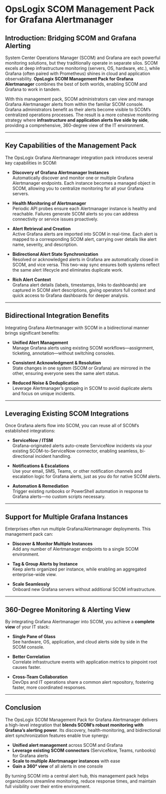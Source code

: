 # OpsLogix SCOM Management Pack for Grafana Alertmanager

## Introduction: Bridging SCOM and Grafana Alerting

System Center Operations Manager (SCOM) and Grafana are each powerful monitoring solutions, but they traditionally operate in separate silos. SCOM excels at deep infrastructure monitoring (servers, OS, hardware, etc.), while Grafana (often paired with Prometheus) shines in cloud and application observability. **OpsLogix SCOM Management Pack for Grafana Alertmanager** combines the best of both worlds, enabling SCOM and Grafana to work in tandem.

With this management pack, SCOM administrators can view and manage Grafana Alertmanager alerts from within the familiar SCOM console. Grafana administrators benefit as their alerts become visible to SCOM’s centralized operations processes. The result is a more cohesive monitoring strategy where **infrastructure and application alerts live side by side**, providing a comprehensive, 360-degree view of the IT environment.

---

## Key Capabilities of the Management Pack

The OpsLogix Grafana Alertmanager integration pack introduces several key capabilities in SCOM:

- **Discovery of Grafana Alertmanager Instances**  
  Automatically discover and monitor one or multiple Grafana Alertmanager endpoints. Each instance becomes a managed object in SCOM, allowing you to centralize monitoring for all your Grafana servers.

- **Health Monitoring of Alertmanager**  
  Periodic API probes ensure each Alertmanager instance is healthy and reachable. Failures generate SCOM alerts so you can address connectivity or service issues proactively.

- **Alert Retrieval and Creation**  
  Active Grafana alerts are imported into SCOM in real-time. Each alert is mapped to a corresponding SCOM alert, carrying over details like alert name, severity, and description.

- **Bidirectional Alert State Synchronization**  
  Resolved or acknowledged alerts in Grafana are automatically closed in SCOM, and vice versa. This two-way sync ensures both systems reflect the same alert lifecycle and eliminates duplicate work.

- **Rich Alert Context**  
  Grafana alert details (labels, timestamps, links to dashboards) are captured in SCOM alert descriptions, giving operators full context and quick access to Grafana dashboards for deeper analysis.

---

## Bidirectional Integration Benefits

Integrating Grafana Alertmanager with SCOM in a bidirectional manner brings significant benefits:

- **Unified Alert Management**  
  Manage Grafana alerts using existing SCOM workflows—assignment, ticketing, annotation—without switching consoles.

- **Consistent Acknowledgment & Resolution**  
  State changes in one system (SCOM or Grafana) are mirrored in the other, ensuring everyone sees the same alert status.

- **Reduced Noise & Deduplication**  
  Leverage Alertmanager’s grouping in SCOM to avoid duplicate alerts and focus on unique incidents.

---

## Leveraging Existing SCOM Integrations

Once Grafana alerts flow into SCOM, you can reuse all of SCOM’s established integrations:

- **ServiceNow / ITSM**  
  Grafana-originated alerts auto-create ServiceNow incidents via your existing SCOM-to-ServiceNow connector, enabling seamless, bi-directional incident handling.

- **Notifications & Escalations**  
  Use your email, SMS, Teams, or other notification channels and escalation logic for Grafana alerts, just as you do for native SCOM alerts.

- **Automation & Remediation**  
  Trigger existing runbooks or PowerShell automation in response to Grafana alerts—no custom scripts necessary.

---

## Support for Multiple Grafana Instances

Enterprises often run multiple Grafana/Alertmanager deployments. This management pack can:

- **Discover & Monitor Multiple Instances**  
  Add any number of Alertmanager endpoints to a single SCOM environment.

- **Tag & Group Alerts by Instance**  
  Keep alerts organized per instance, while enabling an aggregated enterprise-wide view.

- **Scale Seamlessly**  
  Onboard new Grafana servers without additional SCOM infrastructure.

---

## 360-Degree Monitoring & Alerting View

By integrating Grafana Alertmanager into SCOM, you achieve a **complete view** of your IT stack:

- **Single Pane of Glass**  
  See hardware, OS, application, and cloud alerts side by side in the SCOM console.

- **Better Correlation**  
  Correlate infrastructure events with application metrics to pinpoint root causes faster.

- **Cross-Team Collaboration**  
  DevOps and IT operations share a common alert repository, fostering faster, more coordinated responses.

---

## Conclusion

The OpsLogix SCOM Management Pack for Grafana Alertmanager delivers a high-level integration that **blends SCOM’s robust monitoring with Grafana’s alerting power**. Its discovery, health-monitoring, and bidirectional alert synchronization features enable true synergy:

- **Unified alert management** across SCOM and Grafana  
- **Leverage existing SCOM connectors** (ServiceNow, Teams, runbooks) for Grafana alerts  
- **Scale to multiple Alertmanager instances** with ease  
- **Gain a 360° view** of all alerts in one console  

By turning SCOM into a central alert hub, this management pack helps organizations streamline monitoring, reduce response times, and maintain full visibility over their entire environment.  

